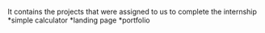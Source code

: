 It contains the projects that were assigned to us to complete the internship 
*simple calculator 
*landing page 
*portfolio

